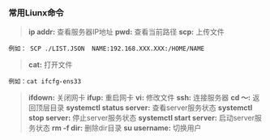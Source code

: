 ### 常用Liunx命令

> **ip addr:** 查看服务器IP地址
> **pwd:** 查看当前路径
> **scp:** 上传文件

`例如： SCP ./LIST.JSON  NAME:192.168.XXX.XXX:/HOME/NAME `

> **cat:** 打开文件

`例如：cat ifcfg-ens33`

> **ifdown:** 关闭网卡
> **ifup:** 重启网卡
> **vi:** 修改文件
> **ssh:** 连接服务器
> **cd ～:** 返回顶层目录
> **systemctl status server:** 查看server服务状态
> **systemctl stop server:** 停止server服务状态
> **systemctl start server:** 启动server服务状态
> **rm -f dir:** 删除dir目录
> **su username:** 切换用户